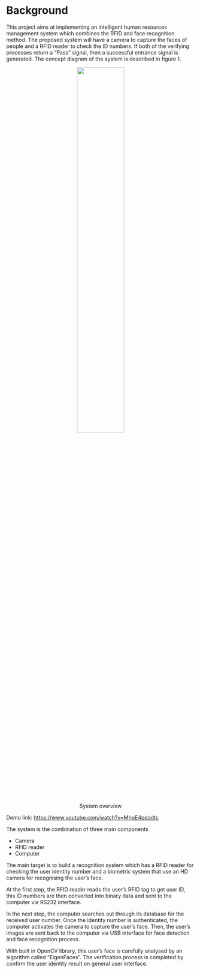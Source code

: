 # Background
This project aims at implementing an intelligent human resources management system which combines the RFID and face recognition method. The proposed system will have a camera to capture the faces of people and a RFID reader to check the ID numbers. If both of the verifying processes return a “Pass” signal, then a successful entrance signal is generated. The concept diagram of the system is described in figure 1.

<p align="center">
    <image src="./images/system_overview.png" width="50%">
    <div align="center">System overview</div>
</p>

Demo link: https://www.youtube.com/watch?v=MhpE4pdadtc

The system is the combination of three main components
* Camera
* RFID reader
* Computer


The main target is to build a recognition system which has a RFID reader for checking the user identity number and a biometric system that use an HD camera for recognising the user’s face. 

At the first step, the RFID reader reads the user’s RFID tag to get user ID, this ID numbers are then converted into binary data and sent to the computer via RS232 interface. 

In the next step, the computer searches out through its database for the received user number. Once the identity number is authenticated, the computer activates the camera to capture the user’s face. Then, the user’s images are sent back to the computer via USB interface for face detection and face recognition process. 

With built in OpenCV library, this user’s face is carefully analysed by an algorithm called “EigenFaces”. The verification process is completed by confirm the user identity result on general user interface.